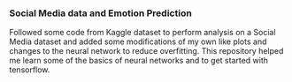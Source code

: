 ### Social Media data and Emotion Prediction
Followed some code from Kaggle dataset to perform analysis on a Social Media dataset and added some modifications of my own like plots and changes to the neural network to reduce overfitting.
This repository helped me learn some of the basics of neural networks and to get started with tensorflow.
